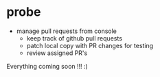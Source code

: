 # probe
- manage pull requests from console
  - keep track of github pull requests
  - patch local copy with PR changes for testing
  - review assigned PR's

Everything coming soon !!! :)
